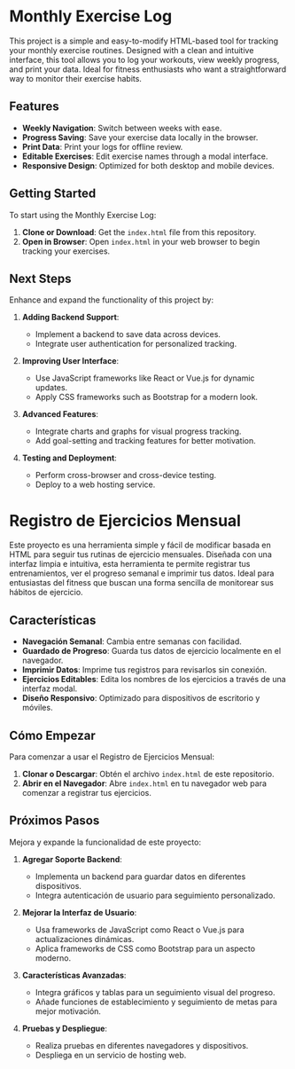 # Monthly Exercise Log 

This project is a simple and easy-to-modify HTML-based tool for tracking your monthly exercise routines. Designed with a clean and intuitive interface, this tool allows you to log your workouts, view weekly progress, and print your data. Ideal for fitness enthusiasts who want a straightforward way to monitor their exercise habits.

## Features 

- **Weekly Navigation**: Switch between weeks with ease.
- **Progress Saving**: Save your exercise data locally in the browser.
- **Print Data**: Print your logs for offline review.
- **Editable Exercises**: Edit exercise names through a modal interface.
- **Responsive Design**: Optimized for both desktop and mobile devices.

## Getting Started 

To start using the Monthly Exercise Log:

1. **Clone or Download**: Get the `index.html` file from this repository.
2. **Open in Browser**: Open `index.html` in your web browser to begin tracking your exercises.

## Next Steps 

Enhance and expand the functionality of this project by:

1. **Adding Backend Support**:
   - Implement a backend to save data across devices.
   - Integrate user authentication for personalized tracking.

2. **Improving User Interface**:
   - Use JavaScript frameworks like React or Vue.js for dynamic updates.
   - Apply CSS frameworks such as Bootstrap for a modern look.

3. **Advanced Features**:
   - Integrate charts and graphs for visual progress tracking.
   - Add goal-setting and tracking features for better motivation.

4. **Testing and Deployment**:
   - Perform cross-browser and cross-device testing.
   - Deploy to a web hosting service.

# Registro de Ejercicios Mensual

Este proyecto es una herramienta simple y fácil de modificar basada en HTML para seguir tus rutinas de ejercicio mensuales. Diseñada con una interfaz limpia e intuitiva, esta herramienta te permite registrar tus entrenamientos, ver el progreso semanal e imprimir tus datos. Ideal para entusiastas del fitness que buscan una forma sencilla de monitorear sus hábitos de ejercicio.

## Características

- **Navegación Semanal**: Cambia entre semanas con facilidad.
- **Guardado de Progreso**: Guarda tus datos de ejercicio localmente en el navegador.
- **Imprimir Datos**: Imprime tus registros para revisarlos sin conexión.
- **Ejercicios Editables**: Edita los nombres de los ejercicios a través de una interfaz modal.
- **Diseño Responsivo**: Optimizado para dispositivos de escritorio y móviles.

## Cómo Empezar

Para comenzar a usar el Registro de Ejercicios Mensual:

1. **Clonar o Descargar**: Obtén el archivo `index.html` de este repositorio.
2. **Abrir en el Navegador**: Abre `index.html` en tu navegador web para comenzar a registrar tus ejercicios.

## Próximos Pasos

Mejora y expande la funcionalidad de este proyecto:

1. **Agregar Soporte Backend**:
   - Implementa un backend para guardar datos en diferentes dispositivos.
   - Integra autenticación de usuario para seguimiento personalizado.

2. **Mejorar la Interfaz de Usuario**:
   - Usa frameworks de JavaScript como React o Vue.js para actualizaciones dinámicas.
   - Aplica frameworks de CSS como Bootstrap para un aspecto moderno.

3. **Características Avanzadas**:
   - Integra gráficos y tablas para un seguimiento visual del progreso.
   - Añade funciones de establecimiento y seguimiento de metas para mejor motivación.

4. **Pruebas y Despliegue**:
   - Realiza pruebas en diferentes navegadores y dispositivos.
   - Despliega en un servicio de hosting web.


